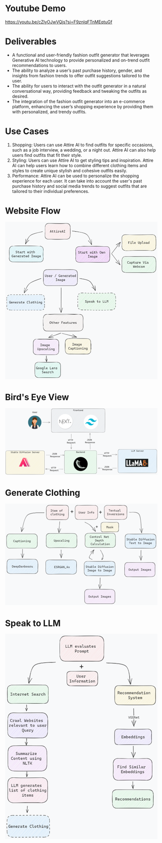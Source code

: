 # Youtube Demo 
https://youtu.be/cZlyOJwVQjs?si=F9znlqFTnMEqtuGf

# Deliverables

- A functional and user-friendly fashion outfit generator that leverages Generative AI technology to provide personalized and on-trend outfit recommendations to users.
- The ability to analyze a user’s past purchase history, gender, and insights from fashion trends to offer outfit suggestions tailored to the user.
- The ability for users to interact with the outfit generator in a natural conversational way, providing feedback and tweaking the outfits as desired.
- The integration of the fashion outfit generator into an e-commerce platform, enhancing the user’s shopping experience by providing them with personalized, and trendy outfits.

# Use Cases
1. Shopping: Users can use Attire AI to find outfits for specific occasions, such as a job interview, a wedding, or a night out. Attire AI can also help users find outfits that fit their style.
2. Styling: Users can use Attire AI to get styling tips and inspiration. Attire AI can help users learn how to combine different clothing items and styles to create unique stylish and cohesive outfits easily.
3. Performance: Attire AI can be used to personalize the shopping experience for each user. It can take into account the user's past purchase history and social media trends to suggest outfits that are tailored to  their individual preferences.

# Website Flow
![Website Flow](website_flow.png "Website Flow")

# Bird's Eye View
![Birds eye view](bev.png "Birds eye view")

# Generate Clothing
![Generate Clothing](generate_clothing.png "Generate Clothing")

# Speak to LLM
![Speak to LLM](speak_to_llm.png "Speak to LLM")
